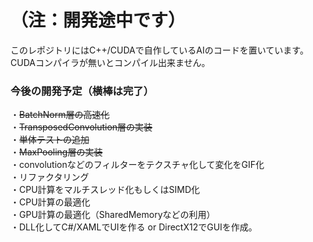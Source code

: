 # （注：開発途中です）
このレポジトリにはC++/CUDAで自作しているAIのコードを置いています。  
CUDAコンパイラが無いとコンパイル出来ません。

### 今後の開発予定（横棒は完了）
・~~BatchNorm層の高速化~~  
・~~TransposedConvolution層の実装~~  
・~~単体テストの追加~~  
・~~MaxPooling層の実装~~  
・convolutionなどのフィルターをテクスチャ化して変化をGIF化  
・リファクタリング  
・CPU計算をマルチスレッド化もしくはSIMD化  
・CPU計算の最適化  
・GPU計算の最適化（SharedMemoryなどの利用）  
・DLL化してC#/XAMLでUIを作る or DirectX12でGUIを作成。
